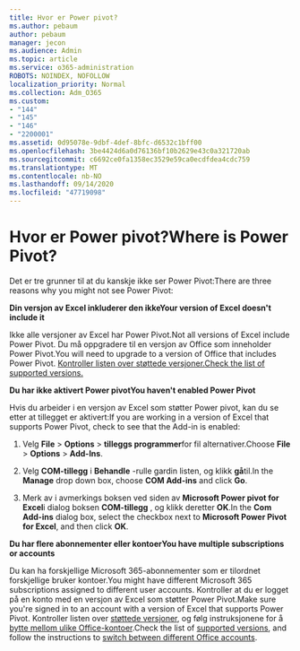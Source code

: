 ```yaml
---
title: Hvor er Power pivot?
ms.author: pebaum
author: pebaum
manager: jecon
ms.audience: Admin
ms.topic: article
ms.service: o365-administration
ROBOTS: NOINDEX, NOFOLLOW
localization_priority: Normal
ms.collection: Adm_O365
ms.custom:
- "144"
- "145"
- "146"
- "2200001"
ms.assetid: 0d95078e-9dbf-4def-8bfc-d6532c1bff00
ms.openlocfilehash: 3be4424d6a0d76136bf10b2629e43c0a321720ab
ms.sourcegitcommit: c6692ce0fa1358ec3529e59ca0ecdfdea4cdc759
ms.translationtype: MT
ms.contentlocale: nb-NO
ms.lasthandoff: 09/14/2020
ms.locfileid: "47719098"
---
```

# <a name="where-is-power-pivot"></a><span data-ttu-id="5d35f-102">Hvor er Power pivot?</span><span class="sxs-lookup"><span data-stu-id="5d35f-102">Where is Power Pivot?</span></span>

<span data-ttu-id="5d35f-103">Det er tre grunner til at du kanskje ikke ser Power Pivot:</span><span class="sxs-lookup"><span data-stu-id="5d35f-103">There are three reasons why you might not see Power Pivot:</span></span>
  
<span data-ttu-id="5d35f-104">**Din versjon av Excel inkluderer den ikke**</span><span class="sxs-lookup"><span data-stu-id="5d35f-104">**Your version of Excel doesn't include it**</span></span>
  
<span data-ttu-id="5d35f-105">Ikke alle versjoner av Excel har Power Pivot.</span><span class="sxs-lookup"><span data-stu-id="5d35f-105">Not all versions of Excel include Power Pivot.</span></span> <span data-ttu-id="5d35f-106">Du må oppgradere til en versjon av Office som inneholder Power Pivot.</span><span class="sxs-lookup"><span data-stu-id="5d35f-106">You will need to upgrade to a version of Office that includes Power Pivot.</span></span> [<span data-ttu-id="5d35f-107">Kontroller listen over støttede versjoner.</span><span class="sxs-lookup"><span data-stu-id="5d35f-107">Check the list of supported versions.</span></span>](https://support.office.com/article/aa64e217-4b6e-410b-8337-20b87e1c2a4b.aspx)
  
<span data-ttu-id="5d35f-108">**Du har ikke aktivert Power pivot**</span><span class="sxs-lookup"><span data-stu-id="5d35f-108">**You haven't enabled Power Pivot**</span></span>
  
<span data-ttu-id="5d35f-109">Hvis du arbeider i en versjon av Excel som støtter Power pivot, kan du se etter at tillegget er aktivert:</span><span class="sxs-lookup"><span data-stu-id="5d35f-109">If you are working in a version of Excel that supports Power Pivot, check to see that the Add-in is enabled:</span></span>
  
1. <span data-ttu-id="5d35f-110">Velg **File** \> **Options** \> **tilleggs programmer**for fil alternativer.</span><span class="sxs-lookup"><span data-stu-id="5d35f-110">Choose **File** \> **Options** \> **Add-Ins**.</span></span>

2. <span data-ttu-id="5d35f-111">Velg **COM-tillegg** i **Behandle** -rulle gardin listen, og klikk **gå**til.</span><span class="sxs-lookup"><span data-stu-id="5d35f-111">In the **Manage** drop down box, choose **COM Add-ins** and click **Go**.</span></span>

3. <span data-ttu-id="5d35f-112">Merk av i avmerkings boksen ved siden av **Microsoft Power pivot for Excel**i dialog boksen **COM-tillegg** , og klikk deretter **OK**.</span><span class="sxs-lookup"><span data-stu-id="5d35f-112">In the **Com Add-ins** dialog box, select the checkbox next to **Microsoft Power Pivot for Excel**, and then click **OK**.</span></span>

<span data-ttu-id="5d35f-113">**Du har flere abonnementer eller kontoer**</span><span class="sxs-lookup"><span data-stu-id="5d35f-113">**You have multiple subscriptions or accounts**</span></span>
  
<span data-ttu-id="5d35f-114">Du kan ha forskjellige Microsoft 365-abonnementer som er tilordnet forskjellige bruker kontoer.</span><span class="sxs-lookup"><span data-stu-id="5d35f-114">You might have different Microsoft 365 subscriptions assigned to different user accounts.</span></span> <span data-ttu-id="5d35f-115">Kontroller at du er logget på en konto med en versjon av Excel som støtter Power Pivot.</span><span class="sxs-lookup"><span data-stu-id="5d35f-115">Make sure you're signed in to an account with a version of Excel that supports Power Pivot.</span></span> <span data-ttu-id="5d35f-116">Kontroller listen over [støttede versjoner](https://support.office.com/article/aa64e217-4b6e-410b-8337-20b87e1c2a4b.aspx), og følg instruksjonene for å [bytte mellom ulike Office-kontoer](https://support.office.com/article/b9582171-fd1f-4284-9846-bdd72bb28426.aspx#BKMK_WebSwitchAccounts).</span><span class="sxs-lookup"><span data-stu-id="5d35f-116">Check the list of [supported versions](https://support.office.com/article/aa64e217-4b6e-410b-8337-20b87e1c2a4b.aspx), and follow the instructions to [switch between different Office accounts](https://support.office.com/article/b9582171-fd1f-4284-9846-bdd72bb28426.aspx#BKMK_WebSwitchAccounts).</span></span>

